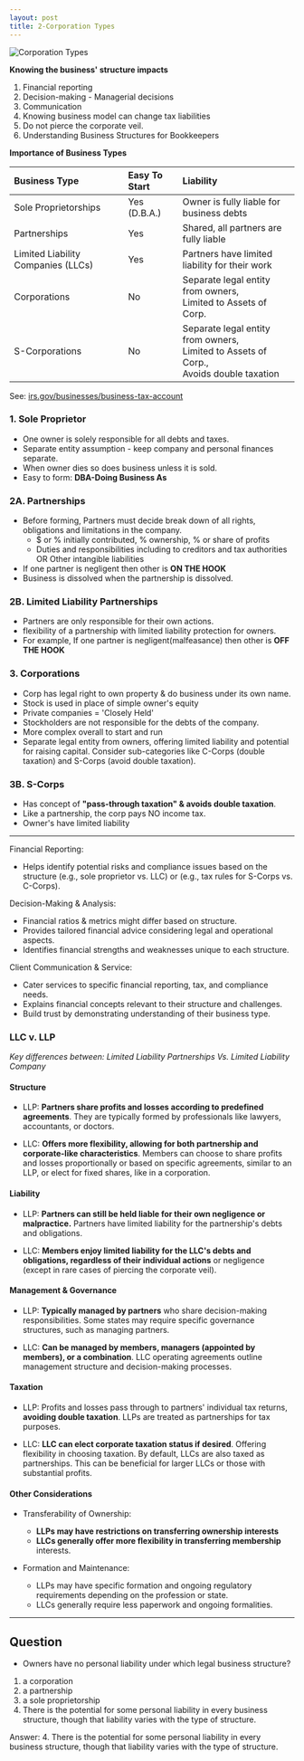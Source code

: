 ```yaml
---
layout: post
title: 2-Corporation Types
---
```



![Corporation Types](/bookkeeping-notes/assets/mc-graw-accounting-course/chap1/corps.chap1.q1.png)

**Knowing the business' structure impacts**  

1. Financial reporting  
2. Decision-making - Managerial decisions  
3. Communication  
4. Knowing business model can change tax liabilities  
5. Do not pierce the corporate veil.  
6. Understanding Business Structures for Bookkeepers  

**Importance of Business Types**  

| Business Type | Easy To Start | Liability |
| :------------ |:---- | :---- |
| Sole Proprietorships | Yes (D.B.A.) | Owner is fully liable for business debts|
| Partnerships | Yes |  Shared, all partners are fully liable |
| Limited Liability Companies (LLCs) | Yes | Partners have limited liability for their work |
| Corporations | No | Separate legal entity from owners,<br>Limited to Assets of Corp. |
| S-Corporations | No | Separate legal entity from owners,<br>Limited to Assets of Corp.,<br>Avoids double taxation |

See: [irs.gov/businesses/business-tax-account](https://www.irs.gov/businesses/business-tax-account)

### 1. Sole Proprietor

- One owner is solely responsible for all debts and taxes.  
- Separate entity assumption - keep company and personal finances separate.  
- When owner dies so does business unless it is sold.  
- Easy to form: **DBA-Doing Business As**  

### 2A. Partnerships

- Before forming, Partners must decide break down of all rights, obligations and limitations in the company.
  - $ or % initially contributed, % ownership, % or share of profits
  - Duties and responsibilities including to creditors and tax authorities OR Other intangible liabilities
- If one partner is negligent then other is **ON THE HOOK**
- Business is dissolved when the partnership is dissolved.

### 2B. Limited Liability Partnerships

- Partners are only responsible for their own actions.  
- flexibility of a partnership with limited liability protection for owners.  
- For example, If one partner is negligent(malfeasance) then other is **OFF THE HOOK**  

### 3. Corporations

- Corp has legal right to own property & do business under its own name.  
- Stock is used in place of simple owner's equity  
- Private companies = 'Closely Held'  
- Stockholders are not responsible for the debts of the company.  
- More complex overall to start and run  
- Separate legal entity from owners, offering limited liability and potential for raising capital. Consider sub-categories like C-Corps (double taxation) and S-Corps (avoid double taxation).

### 3B. S-Corps

- Has concept of **"pass-through taxation" & avoids double taxation**.  
- Like a partnership, the corp pays NO income tax.  
- Owner's have limited liability  

---

Financial Reporting:

- Helps identify potential risks and compliance issues based on the structure (e.g., sole proprietor vs. LLC) or (e.g., tax rules for S-Corps vs. C-Corps).

Decision-Making & Analysis:  

- Financial ratios & metrics might differ based on structure.  
- Provides tailored financial advice considering legal and operational aspects.  
- Identifies financial strengths and weaknesses unique to each structure.  

Client Communication & Service:  

- Cater services to specific financial reporting, tax, and compliance needs.  
- Explains financial concepts relevant to their structure and challenges.  
- Build trust by demonstrating understanding of their business type.  

### LLC v. LLP

*Key differences between: Limited Liability Partnerships Vs. Limited Liability Company*  

#### Structure

- LLP: **Partners share profits and losses according to predefined agreements**. They are typically formed by professionals like lawyers, accountants, or doctors.  

- LLC: **Offers more flexibility, allowing for both partnership and corporate-like characteristics**. Members can choose to share profits and losses proportionally or based on specific agreements, similar to an LLP, or elect for fixed shares, like in a corporation.  

#### Liability  

- LLP: **Partners can still be held liable for their own negligence or malpractice.** Partners have limited liability for the partnership's debts and obligations.  

- LLC: **Members enjoy limited liability for the LLC's debts and obligations, regardless of their individual actions** or negligence (except in rare cases of piercing the corporate veil).  

#### Management & Governance

- LLP: **Typically managed by partners** who share decision-making responsibilities. Some states may require specific governance structures, such as managing partners.  

- LLC: **Can be managed by members, managers (appointed by members), or a combination**. LLC operating agreements outline management structure and decision-making processes.  

#### Taxation

- LLP: Profits and losses pass through to partners' individual tax returns, **avoiding double taxation**. LLPs are treated as partnerships for tax purposes.  

- LLC: **LLC can elect corporate taxation status if desired**. Offering flexibility in choosing taxation. By default, LLCs are also taxed as partnerships.  This can be beneficial for larger LLCs or those with substantial profits.  

#### Other Considerations

- Transferability of Ownership:  
  - **LLPs may have restrictions on transferring ownership interests**  
  - **LLCs generally offer more flexibility in transferring membership** interests.  

- Formation and Maintenance:  
  - LLPs may have specific formation and ongoing regulatory requirements depending on the profession or state.  
  - LLCs generally require less paperwork and ongoing formalities.  

---

## Question

- Owners have no personal liability under which legal business structure?  

1. a corporation  
2. a partnership  
3. a sole proprietorship  
4. There is the potential for some personal liability in every business structure, though that liability varies with the type of structure.  

Answer: 4. There is the potential for some personal liability in every business structure, though that liability varies with the type of structure.  
